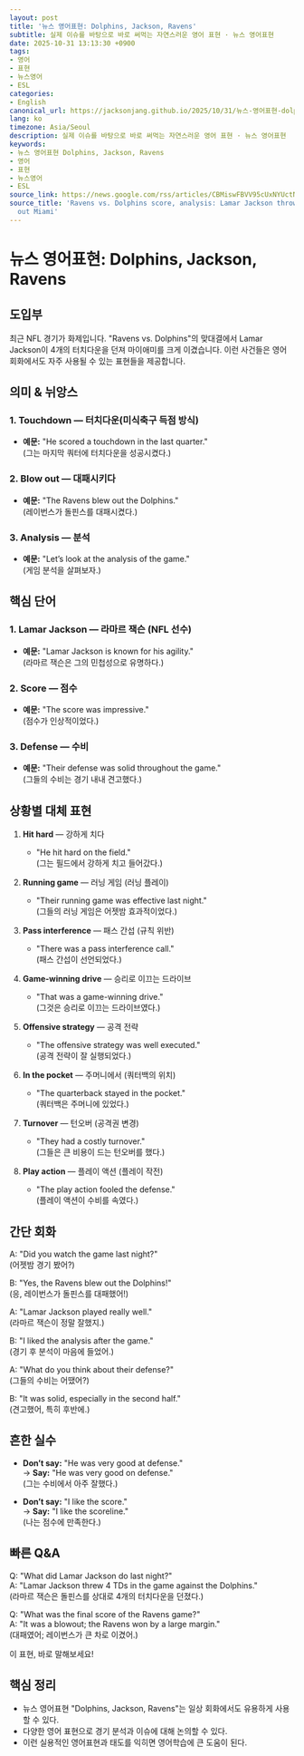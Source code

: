```yaml
---
layout: post
title: '뉴스 영어표현: Dolphins, Jackson, Ravens'
subtitle: 실제 이슈를 바탕으로 바로 써먹는 자연스러운 영어 표현 · 뉴스 영어표현
date: 2025-10-31 13:13:30 +0900
tags:
- 영어
- 표현
- 뉴스영어
- ESL
categories:
- English
canonical_url: https://jacksonjang.github.io/2025/10/31/뉴스-영어표현-dolphins-jackson-ravens/
lang: ko
timezone: Asia/Seoul
description: 실제 이슈를 바탕으로 바로 써먹는 자연스러운 영어 표현 · 뉴스 영어표현
keywords:
- 뉴스 영어표현 Dolphins, Jackson, Ravens
- 영어
- 표현
- 뉴스영어
- ESL
source_link: https://news.google.com/rss/articles/CBMiswFBVV95cUxNYUctNjJkNkhON2VjT0VwM2NZcFNJR3QyWVFDQ2dNUDkzM0ZZY3k4a1JJc2R5S3F1WDRScVZKVlRjcEt4ZTRSWFU3dlFHemJoTXVrNnotcmhiRjBVT0xiMmhhUXZaUXY3TXVyTjU2Qm5QWDdBYVhBdW8zRmNHNHI5UEVsQ3diWm9WenJVblZkTmVLRUlTdUFOUXY4UjhJRUtsNDlNMENnekE4NFJPYXduVmdGVQ?oc=5
source_title: 'Ravens vs. Dolphins score, analysis: Lamar Jackson throws 4 TDs, blows
  out Miami'
---
```


# 뉴스 영어표현: Dolphins, Jackson, Ravens

## 도입부
최근 NFL 경기가 화제입니다. "Ravens vs. Dolphins"의 맞대결에서 Lamar Jackson이 4개의 터치다운을 던져 마이애미를 크게 이겼습니다. 이런 사건들은 영어 회화에서도 자주 사용될 수 있는 표현들을 제공합니다.

## 의미 & 뉘앙스
### 1. Touchdown — 터치다운(미식축구 득점 방식)
- **예문:** "He scored a touchdown in the last quarter."  
  (그는 마지막 쿼터에 터치다운을 성공시켰다.)

### 2. Blow out — 대패시키다
- **예문:** "The Ravens blew out the Dolphins."  
  (레이번스가 돌핀스를 대패시켰다.)

### 3. Analysis — 분석
- **예문:** "Let’s look at the analysis of the game."  
  (게임 분석을 살펴보자.)

## 핵심 단어
### 1. Lamar Jackson — 라마르 잭슨 (NFL 선수)
- **예문:** "Lamar Jackson is known for his agility."  
  (라마르 잭슨은 그의 민첩성으로 유명하다.)

### 2. Score — 점수
- **예문:** "The score was impressive."  
  (점수가 인상적이었다.)

### 3. Defense — 수비
- **예문:** "Their defense was solid throughout the game."  
  (그들의 수비는 경기 내내 견고했다.)

## 상황별 대체 표현
1. **Hit hard** — 강하게 치다  
   - "He hit hard on the field."  
   (그는 필드에서 강하게 치고 들어갔다.)
   
2. **Running game** — 러닝 게임 (러닝 플레이)  
   - "Their running game was effective last night."  
   (그들의 러닝 게임은 어젯밤 효과적이었다.)

3. **Pass interference** — 패스 간섭 (규칙 위반)  
   - "There was a pass interference call."  
   (패스 간섭이 선언되었다.)

4. **Game-winning drive** — 승리로 이끄는 드라이브  
   - "That was a game-winning drive."  
   (그것은 승리로 이끄는 드라이브였다.)

5. **Offensive strategy** — 공격 전략  
   - "The offensive strategy was well executed."  
   (공격 전략이 잘 실행되었다.)

6. **In the pocket** — 주머니에서 (쿼터백의 위치)  
   - "The quarterback stayed in the pocket."  
   (쿼터백은 주머니에 있었다.)

7. **Turnover** — 턴오버 (공격권 변경)  
   - "They had a costly turnover."  
   (그들은 큰 비용이 드는 턴오버를 했다.)

8. **Play action** — 플레이 액션 (플레이 작전)  
   - "The play action fooled the defense."  
   (플레이 액션이 수비를 속였다.)

## 간단 회화
A: "Did you watch the game last night?"  
(어젯밤 경기 봤어?)

B: "Yes, the Ravens blew out the Dolphins!"  
(응, 레이번스가 돌핀스를 대패했어!)

A: "Lamar Jackson played really well."  
(라마르 잭슨이 정말 잘했지.)

B: "I liked the analysis after the game."  
(경기 후 분석이 마음에 들었어.)

A: "What do you think about their defense?"  
(그들의 수비는 어땠어?)

B: "It was solid, especially in the second half."  
(견고했어, 특히 후반에.)

## 흔한 실수
- **Don’t say:** "He was very good at defense."  
  → **Say:** "He was very good on defense."  
  (그는 수비에서 아주 잘했다.)

- **Don’t say:** "I like the score."  
  → **Say:** "I like the scoreline."  
  (나는 점수에 만족한다.)

## 빠른 Q&A
Q: "What did Lamar Jackson do last night?"  
A: "Lamar Jackson threw 4 TDs in the game against the Dolphins."  
(라마르 잭슨은 돌핀스를 상대로 4개의 터치다운을 던졌다.)

Q: "What was the final score of the Ravens game?"  
A: "It was a blowout; the Ravens won by a large margin."  
(대패였어; 레이번스가 큰 차로 이겼어.)

이 표현, 바로 말해보세요!

## 핵심 정리
- 뉴스 영어표현 "Dolphins, Jackson, Ravens"는 일상 회화에서도 유용하게 사용할 수 있다.
- 다양한 영어 표현으로 경기 분석과 이슈에 대해 논의할 수 있다.
- 이런 실용적인 영어표현과 태도를 익히면 영어학습에 큰 도움이 된다.